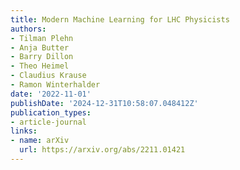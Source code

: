 ```yaml
---
title: Modern Machine Learning for LHC Physicists
authors:
- Tilman Plehn
- Anja Butter
- Barry Dillon
- Theo Heimel
- Claudius Krause
- Ramon Winterhalder
date: '2022-11-01'
publishDate: '2024-12-31T10:58:07.048412Z'
publication_types:
- article-journal
links:
- name: arXiv
  url: https://arxiv.org/abs/2211.01421
---
```

